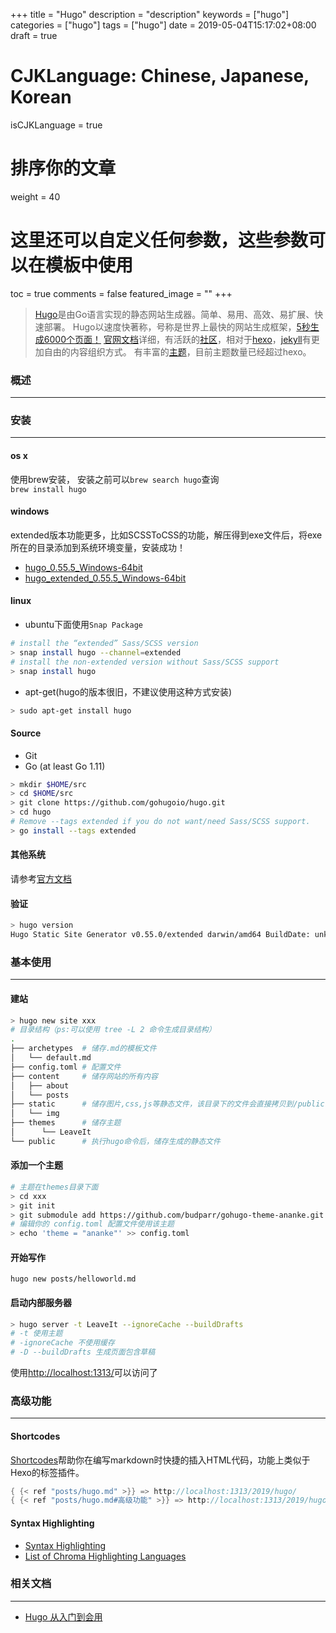 +++
title = "Hugo"
description = "description"
keywords = ["hugo"]
categories = ["hugo"]
tags = ["hugo"]
date = 2019-05-04T15:17:02+08:00
draft = true
# CJKLanguage: Chinese, Japanese, Korean
isCJKLanguage = true
# 排序你的文章
weight = 40

# 这里还可以自定义任何参数，这些参数可以在模板中使用
toc = true
comments = false
featured_image = ""
+++

> [Hugo](https://gohugo.io/)是由Go语言实现的静态网站生成器。简单、易用、高效、易扩展、快速部署。
> Hugo以速度快著称，号称是世界上最快的网站生成框架，[5秒生成6000个页面！](https://twitter.com/dzello/status/895835610476199939)
> [官网文档](https://gohugo.io/documentation/)详细，有活跃的[社区](https://discourse.gohugo.io/)，相对于[hexo](https://hexo.io/zh-cn/)，[jekyll](https://jekyllrb.com/)有更加自由的内容组织方式。
> 有丰富的[主题](https://themes.gohugo.io/)，目前主题数量已经超过hexo。
<!--more-->

### 概述
---

### 安装
---
#### os x
使用brew安装， 安装之前可以`brew search hugo`查询  
`brew install hugo`

#### windows
extended版本功能更多，比如SCSSToCSS的功能，解压得到exe文件后，将exe所在的目录添加到系统环境变量，安装成功！

- [hugo_0.55.5_Windows-64bit](https://github.com/gohugoio/hugo/releases/download/v0.55.5/hugo_0.55.5_Windows-64bit.zip)
- [hugo_extended_0.55.5_Windows-64bit](https://github.com/gohugoio/hugo/releases/download/v0.55.5/hugo_extended_0.55.5_Windows-64bit.zip)

#### linux
- ubuntu下面使用`Snap Package` 
```bash
# install the “extended” Sass/SCSS version
> snap install hugo --channel=extended
# install the non-extended version without Sass/SCSS support
> snap install hugo
```
- apt-get(hugo的版本很旧，不建议使用这种方式安装)
```bash
> sudo apt-get install hugo
```

#### Source 
- Git
- Go (at least Go 1.11)
```bash
> mkdir $HOME/src
> cd $HOME/src
> git clone https://github.com/gohugoio/hugo.git
> cd hugo
# Remove --tags extended if you do not want/need Sass/SCSS support.
> go install --tags extended
```

#### 其他系统
请参考[官方文档](https://gohugo.io/getting-started/installing/)

#### 验证
```bash
> hugo version
Hugo Static Site Generator v0.55.0/extended darwin/amd64 BuildDate: unknown
```

### 基本使用
---
#### 建站
```bash
> hugo new site xxx
# 目录结构（ps:可以使用 tree -L 2 命令生成目录结构）
.
├── archetypes  # 储存.md的模板文件
│   └── default.md
├── config.toml # 配置文件
├── content     # 储存网站的所有内容
│   ├── about
│   └── posts
├── static      # 储存图片,css,js等静态文件，该目录下的文件会直接拷贝到/public，该文件夹的优先级高于主题下的/static文件夹
│   └── img
├── themes      # 储存主题
│      └── LeaveIt 
└── public      # 执行hugo命令后，储存生成的静态文件
```

#### 添加一个主题
```bash
# 主题在themes目录下面
> cd xxx
> git init
> git submodule add https://github.com/budparr/gohugo-theme-ananke.git themes/ananke;
# 编辑你的 config.toml 配置文件使用该主题
> echo 'theme = "ananke"' >> config.toml
```
#### 开始写作
`hugo new posts/helloworld.md`
#### 启动内部服务器
```bash
> hugo server -t LeaveIt --ignoreCache --buildDrafts
# -t 使用主题
# -ignoreCache 不使用缓存
# -D --buildDrafts 生成页面包含草稿
```
使用[http://localhost:1313/](http://localhost:1313/)可以访问了

### 高级功能
---
#### Shortcodes
[Shortcodes](https://gohugo.io/content-management/shortcodes/)帮助你在编写markdown时快捷的插入HTML代码，功能上类似于Hexo的标签插件。
```Go HTML Template
{ {< ref "posts/hugo.md" >}} => http://localhost:1313/2019/hugo/
{ {< ref "posts/hugo.md#高级功能" >}} => http://localhost:1313/2019/hugo/#高级功能
```
#### Syntax Highlighting
- [Syntax Highlighting](https://gohugo.io/content-management/syntax-highlighting/)
- [List of Chroma Highlighting Languages](https://gohugo.io/content-management/syntax-highlighting/#list-of-chroma-highlighting-languages)

### 相关文档
---
- [Hugo 从入门到会用](https://blog.olowolo.com/post/hugo-quick-start/)

